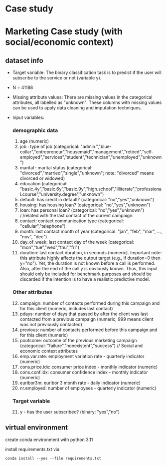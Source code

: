 # Case study

# Marketing Case study (with social/economic context)

## dataset info

- Target variable: The binary classification task is to predict if the user will subscribe to the service or not (variable y).
- N = 41188 
- Missing attribute values:
There are missing values in the categorical attributes, all labelled as "unknown".
These columns with missing values can be used to apply data cleaning and imputation techniques. 
- Input variables:
   ### demographic data
   1.  age (numeric)
   2.  job : type of job (categorical: "admin.","blue-collar","entrepreneur","housemaid","management","retired","self-employed","services","student","technician","unemployed","unknown")
   3.  marital : marital status (categorical: "divorced","married","single","unknown"; note: "divorced" means divorced or widowed)
   4.  education (categorical: "basic.4y","basic.6y","basic.9y","high.school","illiterate","professional.course","university.degree","unknown")
   5.  default: has credit in default? (categorical: "no","yes","unknown")
   6.  housing: has housing loan? (categorical: "no","yes","unknown")
   7.  loan: has personal loan? (categorical: "no","yes","unknown")
   /./related with the last contact of the current campaign:
   8.  contact: contact communication type (categorical: "cellular","telephone") 
   9.  month: last contact month of year (categorical: "jan", "feb", "mar", ..., "nov", "dec")
  10.  day_of_week: last contact day of the week (categorical: "mon","tue","wed","thu","fri")
  11.  duration: last contact duration, in seconds (numeric). Important note:  this attribute highly affects the output target (e.g., if duration=0 then y="no"). Yet, the duration is not known before a call is performed. Also, after the end of the call y is obviously known. Thus, this input should only be included for benchmark purposes and should be discarded if the intention is to have a realistic predictive model.
  ### Other attributes
  12.  campaign: number of contacts performed during this campaign and for this client (numeric, includes last contact)
  13.  pdays: number of days that passed by after the client was last contacted from a previous campaign (numeric; 999 means client was not previously contacted)
  14.  previous: number of contacts performed before this campaign and for this client (numeric)
  15.  poutcome: outcome of the previous marketing campaign (categorical: "failure","nonexistent","success")
  // Social and economic context attributes
  16.  emp.var.rate: employment variation rate - quarterly indicator (numeric)
  17.  cons.price.idx: consumer price index - monthly indicator (numeric)     
  18.  cons.conf.idx: consumer confidence index - monthly indicator (numeric)     
  19.  euribor3m: euribor 3 month rate - daily indicator (numeric)
  20.  nr.employed: number of employees - quarterly indicator (numeric)

  ### Target variable
  21.  y - has the user subscribed?  (binary: "yes","no")


## virtual environment
create conda environment with python 3.11

install requirements.txt via
```
conda install --yes --file requirements.txt
```